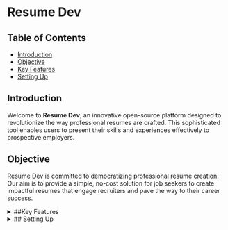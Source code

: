 
# Resume Dev

## Table of Contents

- [Introduction](#Introduction)
- [Objective](#Objective)
- [Key Features](#key-features)
- [Setting Up](#setting-up)


## Introduction

Welcome to **Resume Dev**, an innovative open-source platform designed to revolutionize the way professional resumes are crafted. This sophisticated tool enables users to present their skills and experiences effectively to prospective employers.

## Objective

Resume Dev is committed to democratizing professional resume creation. Our aim is to provide a simple, no-cost solution for job seekers to create impactful resumes that engage recruiters and pave the way to their career success.

<details>
<summary>##Key Features</summary>

- **Instantaneous Feedback:** Watch as your resume transforms in real-time with each piece of information you enter.
- **Curated Designs:** Select from a range of contemporary, ATS-optimized templates that adhere to the latest recruitment standards.
- **Privacy-Centric:** With all operations conducted on your local device, your personal information remains completely private.
- **Effortless Migration:** Import your existing resume content easily for a quick and smooth transition.

</details>

<details>
<summary>## Setting Up</summary>

**Installation Instructions:**
1. Retrieve the source code: `git clone https://github.com/shriya-02coder/resume-dev.git`
2. Enter the project's directory: `cd resume-dev`
3. Prepare necessary dependencies: `npm install`
4. Activate the development server: `npm start`
5. Navigate to [http://localhost:3000](http://localhost:3000) to begin crafting your resume.

</details>
